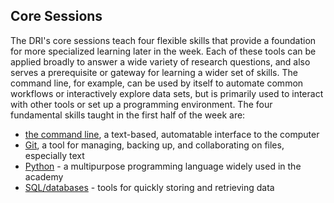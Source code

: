 ## Core Sessions

The DRI's core sessions teach four flexible skills that provide a foundation for more specialized learning later in the week. Each of these tools can be applied broadly to answer a wide variety of research questions, and also serves a prerequisite or gateway for learning a wider set of skills. The command line, for example, can be used by itself to automate common workflows or interactively explore data sets, but is primarily used to interact with other tools or set up a programming environment. The four fundamental skills taught in the first half of the week are:

* [the command line](intro-command-line/README.md), a text-based, automatable interface to the computer
* [Git](GitDRI/README.md), a tool for managing, backing up, and collaborating on files, especially text
* [Python](intro-python/README.md) - a multipurpose programming language widely used in the academy
* [SQL/databases](GCDRI_databases/README.md) - tools for quickly storing and retrieving data




